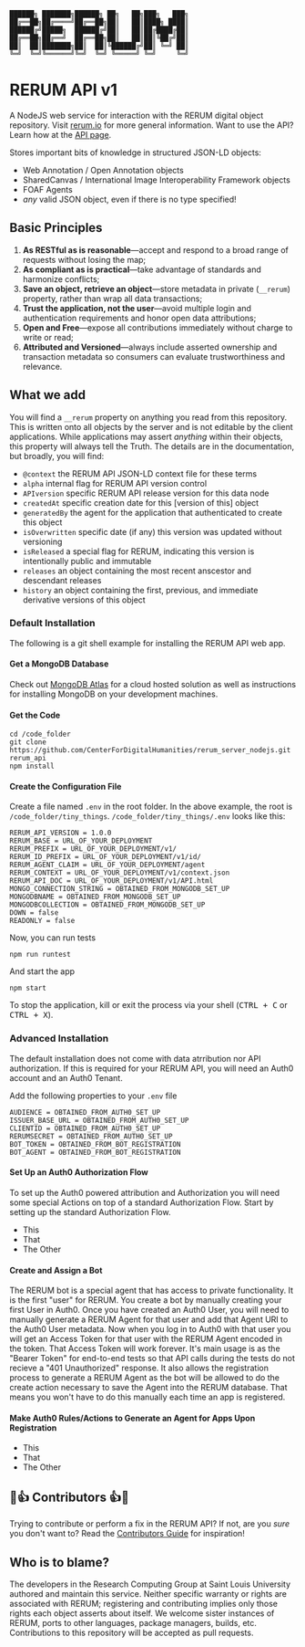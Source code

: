 ```
██████╗ ███████╗██████╗ ██╗   ██╗███╗   ███╗
██╔══██╗██╔════╝██╔══██╗██║   ██║████╗ ████║
██████╔╝█████╗  ██████╔╝██║   ██║██╔████╔██║
██╔══██╗██╔══╝  ██╔══██╗██║   ██║██║╚██╔╝██║
██║  ██║███████╗██║  ██║╚██████╔╝██║ ╚═╝ ██║
╚═╝  ╚═╝╚══════╝╚═╝  ╚═╝ ╚═════╝ ╚═╝     ╚═╝
```
# RERUM API v1
A NodeJS web service for interaction with the RERUM digital object repository.
Visit [rerum.io](https://rerum.io) for more general information.
Want to use the API?  Learn how at the [API page](https://store.rerum.io/v1/API.html).

Stores important bits of knowledge in structured JSON-LD objects:

* Web Annotation / Open Annotation objects
* SharedCanvas / International Image Interoperability Framework objects
* FOAF Agents
* _any_ valid JSON object, even if there is no type specified!

## Basic Principles

1. **As RESTful as is reasonable**—accept and respond to a broad range of requests without losing the map;
1. **As compliant as is practical**—take advantage of standards and harmonize conflicts;
1. **Save an object, retrieve an object**—store metadata in private (`__rerum`) property, rather than wrap all data transactions;
1. **Trust the application, not the user**—avoid multiple login and authentication requirements and honor open data attributions;
1. **Open and Free**—expose all contributions immediately without charge to write or read;
1. **Attributed and Versioned**—always include asserted ownership and transaction metadata so consumers can evaluate trustworthiness and relevance.

## What we add

You will find a `__rerum` property on anything you read from this repository. This is written onto
all objects by the server and is not editable by the client applications. While applications may assert
_anything_ within their objects, this property will always tell the Truth. The details are in the
documentation, but broadly, you will find:

* `@context`   the RERUM API JSON-LD context file for these terms
* `alpha`  internal flag for RERUM API version control 
* `APIversion` specific RERUM API release version for this data node
* `createdAt`  specific creation date for this \[version of this] object
* `generatedBy`  the agent for the application that authenticated to create this object
* `isOverwritten`  specific date (if any) this version was updated without versioning
* `isReleased`  a special flag for RERUM, indicating this version is intentionally public and immutable
* `releases`  an object containing the most recent anscestor and descendant releases
* `history`  an object containing the first, previous, and immediate derivative versions of this object
  
### Default Installation
The following is a git shell example for installing the RERUM API web app.

#### Get a MongoDB Database
Check out [MongoDB Atlas](https://www.mongodb.com/atlas/database) for a cloud hosted solution as well as instructions for installing MongoDB on your development machines.

#### Get the Code
```shell
cd /code_folder
git clone https://github.com/CenterForDigitalHumanities/rerum_server_nodejs.git rerum_api
npm install
```

#### Create the Configuration File
Create a file named `.env` in the root folder.  In the above example, the root is `/code_folder/tiny_things`.  `/code_folder/tiny_things/.env` looks like this:

```shell
RERUM_API_VERSION = 1.0.0
RERUM_BASE = URL_OF_YOUR_DEPLOYMENT
RERUM_PREFIX = URL_OF_YOUR_DEPLOYMENT/v1/
RERUM_ID_PREFIX = URL_OF_YOUR_DEPLOYMENT/v1/id/
RERUM_AGENT_CLAIM = URL_OF_YOUR_DEPLOYMENT/agent
RERUM_CONTEXT = URL_OF_YOUR_DEPLOYMENT/v1/context.json
RERUM_API_DOC = URL_OF_YOUR_DEPLOYMENT/v1/API.html
MONGO_CONNECTION_STRING = OBTAINED_FROM_MONGODB_SET_UP
MONGODBNAME = OBTAINED_FROM_MONGODB_SET_UP
MONGODBCOLLECTION = OBTAINED_FROM_MONGODB_SET_UP
DOWN = false
READONLY = false
```

Now, you can run tests
```shell
npm run runtest
```

And start the app
```shell
npm start
```

To stop the application, kill or exit the process via your shell (<kbd>CTRL + C</kbd> or <kbd>CTRL + X</kbd>).

### Advanced Installation
The default installation does not come with data atrribution nor API authorization.  If this is required for your RERUM API, you will need an Auth0 account and an Auth0 Tenant.

Add the following properties to your `.env` file

```shell
AUDIENCE = OBTAINED_FROM_AUTH0_SET_UP
ISSUER_BASE_URL = OBTAINED_FROM_AUTH0_SET_UP
CLIENTID = OBTAINED_FROM_AUTH0_SET_UP
RERUMSECRET = OBTAINED_FROM_AUTH0_SET_UP
BOT_TOKEN = OBTAINED_FROM_BOT_REGISTRATION
BOT_AGENT = OBTAINED_FROM_BOT_REGISTRATION
```

#### Set Up an Auth0 Authorization Flow
To set up the Auth0 powered attribution and Authorization you will need some special Actions on top of a standard Authorization Flow.  Start by setting up the standard Authorization Flow.
- This
- That
- The Other

#### Create and Assign a Bot
The RERUM bot is a special agent that has access to private functionality.  It is the first "user" for RERUM.  You create a bot by manually creating your first User in Auth0.  Once you have created an Auth0 User, you will need to manually generate a RERUM Agent for that user and add that Agent URI to the Auth0 User metadata.  Now when you log in to Auth0 with that user you will get an Access Token for that user with the RERUM Agent encoded in the token.  That Access Token will work forever.  It's main usage is as the "Bearer Token" for end-to-end tests so that API calls during the tests do not recieve a "401 Unauthorized" response.  It also allows the registration process to generate a RERUM Agent as the bot will be allowed to do the create action necessary to save the Agent into the RERUM database.  That means you won't have to do this manually each time an app is registered.

#### Make Auth0 Rules/Actions to Generate an Agent for Apps Upon Registration
- This
- That
- The Other
  
## 🌟👍 Contributors 👍🌟
Trying to contribute or perform a fix in the RERUM API?  If not, are you _sure_ you don't want to?  Read the [Contributors Guide](CONTRIBUTING.md) for inspiration!

## Who is to blame?
The developers in the Research Computing Group at Saint Louis University authored and maintain this service.
Neither specific warranty or rights are associated with RERUM; registering and contributing implies only those rights 
each object asserts about itself. We welcome sister instances of RERUM, ports to other languages, package managers, builds, etc.
Contributions to this repository will be accepted as pull requests.

